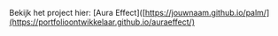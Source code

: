 Bekijk het project hier: [Aura Effect]([https://jouwnaam.github.io/palm/](https://portfolioontwikkelaar.github.io/auraeffect/)
